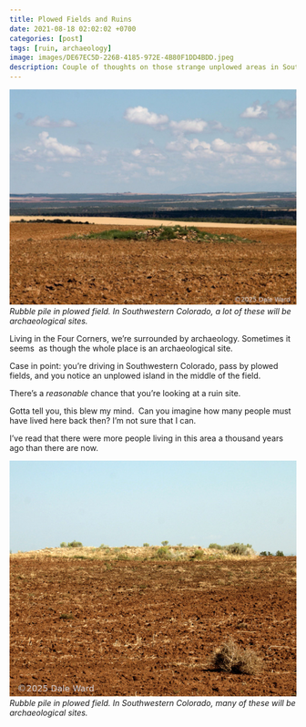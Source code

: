```yaml
---
title: Plowed Fields and Ruins
date: 2021-08-18 02:02:02 +0700
categories: [post]
tags: [ruin, archaeology]
image: images/DE67EC5D-226B-4185-972E-4B80F1DD4BDD.jpeg
description: Couple of thoughts on those strange unplowed areas in Southwestern fields
---
```


![picture](images/DE67EC5D-226B-4185-972E-4B80F1DD4BDD.jpeg)
*Rubble pile in plowed field. In Southwestern Colorado, a lot of these will be archaeological sites.*

Living in the Four Corners, we’re surrounded by archaeology. Sometimes it seems  as though the whole place is an archaeological site.

Case in point: you’re driving in Southwestern Colorado, pass by plowed fields, and you notice an unplowed island in the middle of the field.

There’s a _reasonable_ chance that you’re looking at a ruin site.

Gotta tell you, this blew my mind.  Can you imagine how many people must have lived here back then? I’m not sure that I can.

I’ve read that there were more people living in this area a thousand years ago than there are now.

![picture](images/399A5D7B-EED4-4F79-BB19-F6B4DDF0855A.jpeg)
*Rubble pile in plowed field. In Southwestern Colorado, many of these will be archaeological sites.*